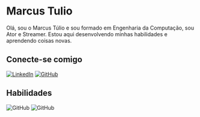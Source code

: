 # Marcus Tulio

Olá, sou o Marcus Túlio e sou formado em Engenharia da Computação, sou Ator e Streamer. Estou aqui desenvolvendo minhas habilidades e aprendendo coisas novas.

## Conecte-se comigo
[![LinkedIn](https://img.shields.io/badge/LinkedIn-000?style=for-the-badge&logo=linkedin&logoColor=0E76A8)](https://www.linkedin.com/in/marcustulio/) 
[![GitHub](https://img.shields.io/badge/GitHub-000?style=for-the-badge&logo=github)](https://www.linkedin.com/in/SEUUSERNAME/)

## Habilidades
![GitHub](https://img.shields.io/badge/Salesforce-000?style=for-the-badge&logo=salesforce)
![GitHub](https://img.shields.io/badge/Unity-000?style=for-the-badge&logo=unity)